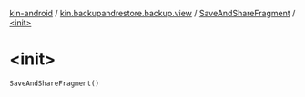 [kin-android](../../index.md) / [kin.backupandrestore.backup.view](../index.md) / [SaveAndShareFragment](index.md) / [&lt;init&gt;](./-init-.md)

# &lt;init&gt;

`SaveAndShareFragment()`